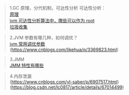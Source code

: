 > 1.GC 原理，分代机制，可达性分析 可达性分析：<br/>
[原理](https://blog.csdn.net/wuzhiwei549/article/details/80561208)<br/>
[jvm 可达性分析算法中，哪些可以作为 root](https://blog.csdn.net/u013309822/article/details/80346969)<br/>
[垃圾收集](https://www.cnblogs.com/1024Community/p/honery.html)<br/>

> 2.JVM 参数有哪几种，如何调优？<br/>
[jvm 常用调优参数](https://blog.csdn.net/manzhizhen/article/details/52606726)<br/>
(https://www.cnblogs.com/likehua/p/3369823.html)<br/>

> 3.JMM<br/>
[JMM 特性有哪些](https://www.jianshu.com/p/8a58d8335270)<br/>

> 4.内存泄漏<br/>
(https://www.cnblogs.com/yl-saber/p/6907517.html)<br/>
(https://blog.csdn.net/lc0817/article/details/67014499)<br/>
